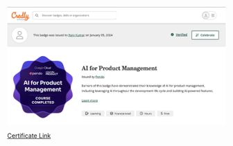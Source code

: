 ![GettingAndCleaningData](../cert/AIForProductManagement.png)

<a href="https://www.credly.com/badges/f893dd11-966d-4704-9fec-f7e540e536bc/linked_in_profile" target="_blank" rel="noopener noreferrer">Certificate Link</a>